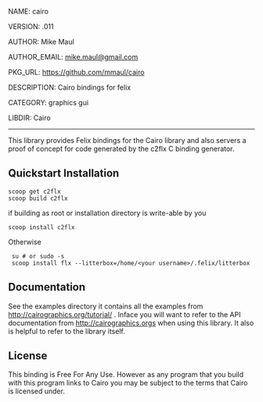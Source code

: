 NAME: cairo

VERSION: .011  

AUTHOR: Mike Maul

AUTHOR_EMAIL: mike.maul@gmail.com

PKG_URL: https://github.com/mmaul/cairo

DESCRIPTION: Cairo bindings for felix

CATEGORY: graphics gui

LIBDIR: Cairo

-----

This library provides Felix bindings for the Cairo library
and also servers a proof of concept for code generated by
the c2flx C binding generator.

## Quickstart Installation ##

    scoop get c2flx
    scoop build c2flx

if building as root or installation directory is write-able by you

    scoop install c2flx

Otherwise

     su # or sudo -s
     scoop install flx --litterbox=/home/<your username>/.felix/litterbox

## Documentation ##

See the examples directory it contains all the examples from
http://cairographics.org/tutorial/ . Inface you will want to
refer to the API documentation from http://cairographics.orgs
when using this library. It also is helpful to refer to the 
library itself.

## License ##

This binding is Free For Any Use. However as any program that
you build with this program links to Cairo you may be subject
to the terms that Cairo is licensed under. 
